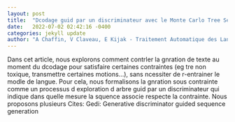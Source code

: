 ```yaml
---
layout: post
title:  "Dcodage guid par un discriminateur avec le Monte Carlo Tree Search pour la gnration de texte contrainte"
date:   2022-07-02 02:42:16 -0400
categories: jekyll update
author: "A Chaffin, V Claveau, E Kijak - Traitement Automatique des Langues Naturelles, 2022"
---
```

Dans cet article, nous explorons comment contrler la gnration de texte au moment du dcodage pour satisfaire certaines contraintes (eg tre non toxique, transmettre certaines motions...), sans ncessiter de r-entrainer le modle de langue. Pour cela, nous formalisons la gnration sous contrainte comme un processus d exploration d arbre guid par un discriminateur qui indique dans quelle mesure la squence associe respecte la contrainte. Nous proposons plusieurs  Cites: Gedi: Generative discriminator guided sequence generation